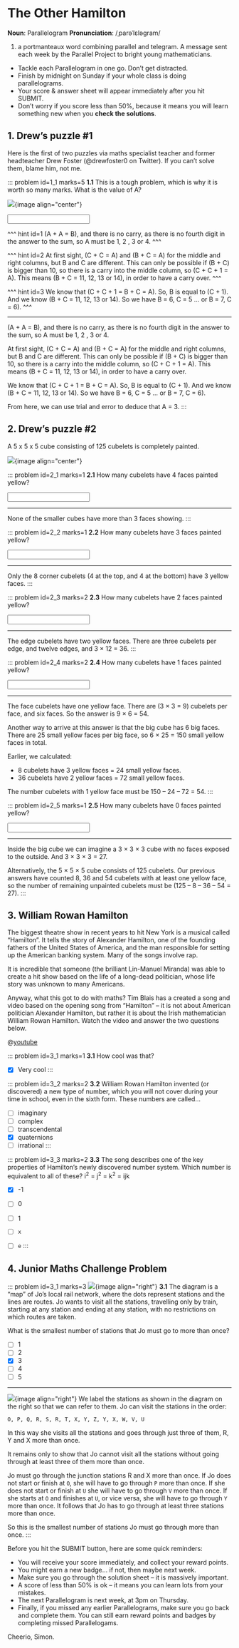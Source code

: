 # The Other Hamilton

<div class="dictionary">

__Noun__: Parallelogram
__Pronunciation__: /ˌparəˈlɛləɡram/

1. a portmanteaux word combining parallel and telegram. A message sent each
week by the Parallel Project to bright young mathematicians.

</div>

*	Tackle each Parallelogram in one go. Don’t get distracted.
*	Finish by midnight on Sunday if your whole class is doing parallelograms.
*	Your score & answer sheet will appear immediately after you hit SUBMIT.
*	Don’t worry if you score less than 50%, because it means you will learn something new when you __check the solutions__.


## 1. Drew’s puzzle #1

Here is the first of two puzzles via maths specialist teacher and former headteacher Drew Foster (@drewfoster0 on Twitter). If you can’t solve them, blame him, not me.

::: problem id=1_1 marks=5
__1.1__ This is a tough problem, which is why it is worth so many marks. What is the value of A?

![](/resources/8-10-other-hamilton/1-puzzle-question.jpg){image align="center"}

<input type="number" solution="3"/>

^^^ hint id=1
(A + A = B), and there is no carry, as there is no fourth digit in the answer to the sum, so A must be 1, 2 , 3 or 4.
^^^

^^^ hint id=2
At first sight, (C + C = A) and (B + C = A) for the middle and right columns, but B and C are different. This can only be possible if (B + C) is bigger than 10, so there is a carry into the middle column, so (C + C + 1 = A). This means (B + C = 11, 12, 13 or 14), in order to have a carry over.
^^^

^^^ hint id=3
We know that (C + C + 1 = B + C = A). So, B is equal to (C + 1).  And we know (B + C = 11, 12, 13 or 14). So we have B = 6, C = 5 … or B = 7, C = 6).
^^^

---

(A + A = B), and there is no carry, as there is no fourth digit in the answer to the sum, so A must be 1, 2 , 3 or 4.

At first sight, (C + C = A) and (B + C = A) for the middle and right columns, but B and C are different. This can only be possible if (B + C) is bigger than 10, so there is a carry into the middle column, so (C + C + 1 = A). This means (B + C = 11, 12, 13 or 14), in order to have a carry over.

We know that (C + C + 1 = B + C = A). So, B is equal to (C + 1).  And we know (B + C = 11, 12, 13 or 14). So we have B = 6, C = 5 … or B = 7, C = 6).

From here, we can use trial and error to deduce that A = 3.
:::


## 2.	Drew’s puzzle #2

A 5 x 5 x 5 cube consisting of 125 cubelets is completely painted.

![](/resources/8-10-other-hamilton/2-puzzle-question.png){image align="center"}

::: problem id=2_1 marks=1
__2.1__ How many cubelets have 4 faces painted yellow?

<input type="number" solution="0"/>

---

None of the smaller cubes have more than 3 faces showing.
:::

::: problem id=2_2 marks=1
__2.2__ How many cubelets have 3 faces painted yellow?

<input type="number" solution="8"/>

---

Only the 8 corner cubelets (4 at the top, and 4 at the bottom) have 3 yellow faces.
:::

::: problem id=2_3 marks=2
__2.3__ How many cubelets have 2 faces painted yellow?

<input type="number" solution="36"/>

---

The edge cubelets have two yellow faces. There are three cubelets per edge, and twelve edges, and 3 × 12 = 36.
:::

::: problem id=2_4 marks=2
__2.4__ How many cubelets have 1 faces painted yellow?

<input type="number" solution="54"/>

---

The face cubelets have one yellow face. There are (3 × 3 = 9) cubelets per face, and six faces. So the answer is 9 × 6 = 54.

Another way to arrive at this answer is that the big cube has 6 big faces. There are 25 small yellow faces per big face, so 6 × 25 = 150 small yellow faces in total.

Earlier, we calculated:  
* 8 cubelets have 3 yellow faces = 24 small yellow faces.  
* 36 cubelets have 2 yellow faces = 72 small yellow faces.  

The number cubelets with 1 yellow face must be 150 – 24 – 72 = 54.
:::

::: problem id=2_5 marks=1
__2.5__ How many cubelets have 0 faces painted yellow?

<input type="number" solution="27"/>

---

Inside the big cube we can imagine a 3 × 3 × 3 cube with no faces exposed to the outside. And 3 × 3 × 3 = 27.  

Alternatively, the 5 × 5 × 5 cube consists of 125 cubelets. Our previous answers have counted 8, 36 and 54 cubelets with at least one yellow face, so the number of remaining unpainted cubelets must be (125 – 8 – 36 – 54 = 27).
:::


## 3. William Rowan Hamilton

The biggest theatre show in recent years to hit New York is a musical called “Hamilton”. It tells the story of Alexander Hamilton, one of the founding fathers of the United States of America, and the man responsible for setting up the American banking system. Many of the songs involve rap.  

It is incredible that someone (the brilliant Lin-Manuel Miranda) was able to create a hit show based on the life of a long-dead politician, whose life story was unknown to many Americans.  

Anyway, what this got to do with maths? Tim Blais has a created a song and video based on the opening song from “Hamilton” – it is not about American politician Alexander Hamilton, but rather it is about the Irish mathematician William Rowan Hamilton. Watch the video and answer the two questions below.

@[youtube](SZXHoWwBcDc?rel=0)

::: problem id=3_1 marks=1
__3.1__ How cool was that?

* [x] Very cool
:::

::: problem id=3_2 marks=2
__3.2__ William Rowan Hamilton invented (or discovered) a new type of number, which you will not cover during your time in school, even in the sixth form. These numbers are called...

* [ ] imaginary
* [ ] complex
* [ ] transcendental
* [x] quaternions
* [ ] irrational
:::

::: problem id=3_3 marks=2
__3.3__ The song describes one of the key properties of Hamilton’s newly discovered number system. Which number is equivalent to all of these?  i<sup>2</sup> = j<sup>2</sup> = k<sup>2</sup> = ijk

* [x] -1
* [ ] 0
* [ ] 1
* [ ] `x`
* [ ] `e`
:::


## 4.	Junior Maths Challenge Problem
<!--- (2014) Q17 --->

::: problem id=3_1 marks=3
![](/resources/8-10-other-hamilton/4-map-question.jpg){image align="right"}
__3.1__ The diagram is a “map” of Jo’s local rail network, where the dots represent stations and the lines are routes. Jo wants to visit all the stations, travelling only by train, starting at any station and ending at any station, with no restrictions on which routes are taken.  

What is the smallest number of stations that Jo must go to more than once?

* [ ] 1
* [ ] 2
* [x] 3
* [ ] 4
* [ ] 5

---
![](/resources/8-10-other-hamilton/4-map-answer.jpg){image align="right"}
We label the stations as shown in the diagram on the right so that we can refer to them. Jo can visit the stations in the order:

`O, P, Q, R, S, R, T, X, Y, Z, Y, X, W, V, U`

In this way she visits all the stations and goes through just three of them, R, Y and X more than once.

It remains only to show that Jo cannot visit all the stations without going through at least three of them more than once.

Jo must go through the junction stations R and X more than once. If Jo does not start or finish at `O`, she will have to go through `P` more than once. If she does not start or finish at `U` she will have to go through `V` more than once. If she starts at `O` and finishes at `U`, or vice versa, she will have to go through `Y` more than once. It follows that Jo has to go through at least three stations more than once.  

So this is the smallest number of stations Jo must go through more than once.
:::


Before you hit the SUBMIT button, here are some quick reminders:

*	You will receive your score immediately, and collect your reward points.
*	You might earn a new badge... if not, then maybe next week.
*	Make sure you go through the solution sheet – it is massively important.
*	A score of less than 50% is ok – it means you can learn lots from your mistakes.
*	The next Parallelogram is next week, at 3pm on Thursday.
*	Finally, if you missed any earlier Parallelograms, make sure you go back and complete them. You can still earn reward points and badges by completing missed Parallelogams.

Cheerio,
Simon.
